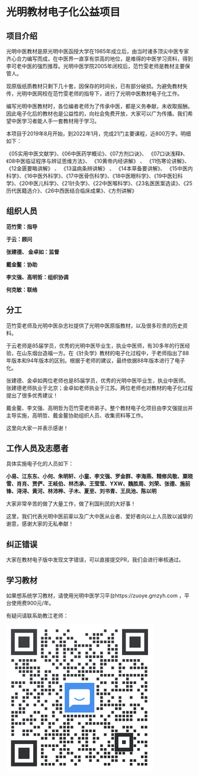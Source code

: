 

# 光明教材电子化公益项目 

## 项目介绍

光明中医教材是原光明中医函授大学在1985年成立后，由当时诸多顶尖中医专家齐心合力编写而成，在中医界一直享有崇高的地位，是难得的中医学习资料，得到李可老中医的强烈推荐。光明中医学院2005年闭校后，范竹雯老师是教材主要保管人。

现原版纸质教材只剩下几十套，因保存的时间长，已有部分破损。为避免教材失传，光明中医网校在范竹雯老师的指导下，进行了光明中医教材电子化工作。

编写光明中医教材时，各位编者老师为了传承中医，都是义务奉献，未收取报酬。因此电子化后的教材也是公益性的，向社会免费开放，大家可以广为传播。我们希望中医学习者能人手一套教材用于学习。

本项目于2019年8月开始，到2022年1月，完成21门主要课程，近800万字。明细如下：

《05实用中医文献学》、《06中医药学概论》、《07方剂口诀》、 《07口诀浅释》、《08中医临证程序与辨证思维方法》、 《10黄帝内经讲解》 、 《11伤寒论讲解》、  《12金匮要略讲解》 、 《13温病条辨讲解》 、 《14本草备要讲解》、 《15中医内科学》、《16中医外科学》、《17中医骨伤科学》、《18中医眼科学》、《19中医妇科学》、《20中医儿科学》、《21针灸学》、《22中医喉科学》、《23名医医案选读》、《25历代医籍选介》、《26中西医结合临床成果》、《方剂讲解》   

## 组织人员

**范竹雯：指导**

**于云：顾问**

**张建德、 金卓如：监督**

**戴金鳌：协助**

**李文强、高明哲：组织协调**

**何克敏：联络**

## 分工

范竹雯老师及光明中医杂志社提供了光明中医原版教材，以及很多珍贵的历史资料。

于云老师是85届学员，优秀的光明中医毕业生，执业中医师，有30多年的行医经验，在山东烟台造福一方。在《针灸学》教材的电子化过程中，于老师指出了88年版本和94年版本的区别。根据于老师的建议，最终依据88年版本进行了电子化。

张建德、金卓如两位老师也是85届学员，优秀的光明中医毕业生，执业中医师。张建德老师执业于北京；金卓如老师执业于江苏。两位老师也对教材的电子化过程提出了很多优秀建议！

戴金鳌、李文强、高明哲为范竹雯老师弟子。整个教材电子化项目由李文强提出并主导实施，高明哲、戴金鳌协助组织人员、收集资料等工作。

这里向大家一并表示感谢！

## 工作人员及志愿者

具体实施电子化的人员如下：

**小易、江东东、小何、朱明轩、小童、李文强、罗金群、李海燕、精修风敬、粟晓雪、肖肖、贾俨、王岐伯、林杰承、王莹莹、YXW、魏胜周、刘荣、张德、施前锋、浔浔、黄河、林沛桦、子木、夏至、刘书青、王凤池、陈以明**

大家非常辛苦的做了大量工作，做了利国利民的大好事！

这里，我们代表光明中医前辈以及广大中医从业者、爱好者向以上人员致以诚挚的谢意，感谢大家的无私奉献！

## 纠正错误

大家在教材电子版中发现文字错误，可以直接提交PR，我们会进行审核通过。

## 学习教材

如果想系统学习教材，请使用光明中医学习平台https://zuoye.gmzyh.com ，平台使用费900元/年。

有疑问请联系助教江老师：

![](img/qiyeliaxi2.png)





